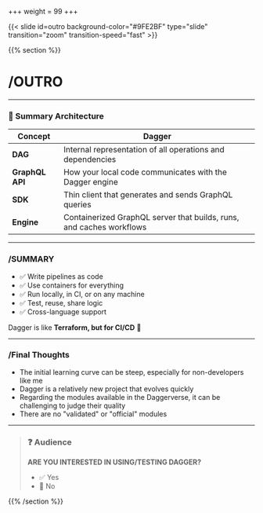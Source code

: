 +++
weight = 99
+++

{{< slide id=outro background-color="#9FE2BF" type="slide" transition="zoom" transition-speed="fast" >}}

{{% section %}}

# /OUTRO

---

### 🔄 Summary Architecture

| **Concept**     | **Dagger**                                                                 |
|------------------|----------------------------------------------------------------------------|
| **DAG**          | Internal representation of all operations and dependencies                 |
| **GraphQL API**  | How your local code communicates with the Dagger engine                    |
| **SDK**          | Thin client that generates and sends GraphQL queries                       |
| **Engine**       | Containerized GraphQL server that builds, runs, and caches workflows       |

---

### /SUMMARY

- ✅ Write pipelines as code
- ✅ Use containers for everything
- ✅ Run locally, in CI, or on any machine
- ✅ Test, reuse, share logic
- ✅ Cross-language support

Dagger is like **Terraform, but for CI/CD** 🎯

---

### /Final Thoughts
- The initial learning curve can be steep, especially for non-developers like me
- Dagger is a relatively new project that evolves quickly
- Regarding the modules available in the Daggerverse, it can be challenging to judge their quality
- There are no "validated" or "official" modules

---

> ### ❓ Audience
>
> **ARE YOU INTERESTED IN USING/TESTING DAGGER?**
>
> - ✅ Yes
> - 🚫 No


{{% /section %}}
